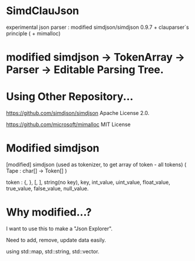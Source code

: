 # SimdClauJson
experimental json parser : modified simdjson/simdjson 0.9.7 + clauparser`s principle ( + mimalloc) 

# modified simdjson -> TokenArray -> Parser -> Editable Parsing Tree.

# Using Other Repository...
https://github.com/simdjson/simdjson  Apache License 2.0.

https://github.com/microsoft/mimalloc   MIT License

# Modified simdjson
[modified] simdjson (used as tokenizer, to get array of token - all tokens)  ( Tape : char[] -> Token[] )

token : {, }, [, ], string(no key), key, int_value, uint_value, float_value, true_value, false_value, null_value.

# Why modified...? 
I want to use this to make a "Json Explorer".

Need to add, remove, update data easily.

using std::map, std::string, std::vector.

